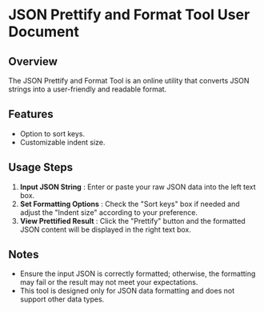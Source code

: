 # JSON Prettify and Format Tool User Document

## Overview

The JSON Prettify and Format Tool is an online utility that converts JSON strings into a user-friendly and readable format.

## Features

  * Option to sort keys.
  * Customizable indent size.

## Usage Steps

  1. **Input JSON String** : Enter or paste your raw JSON data into the left text box.
  2. **Set Formatting Options** : Check the "Sort keys" box if needed and adjust the "Indent size" according to your preference.
  3. **View Prettified Result** : Click the "Prettify" button and the formatted JSON content will be displayed in the right text box.

## Notes

  * Ensure the input JSON is correctly formatted; otherwise, the formatting may fail or the result may not meet your expectations.
  * This tool is designed only for JSON data formatting and does not support other data types.